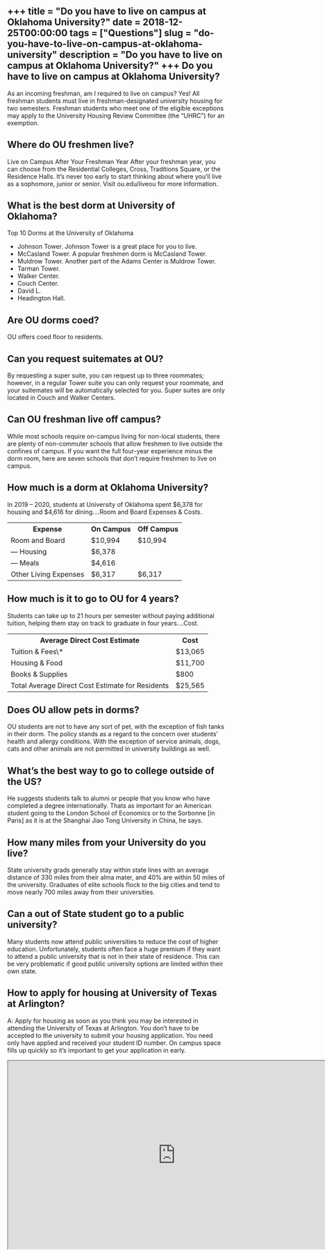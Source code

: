 +++
title = "Do you have to live on campus at Oklahoma University?"
date = 2018-12-25T00:00:00
tags = ["Questions"]
slug = "do-you-have-to-live-on-campus-at-oklahoma-university"
description = "Do you have to live on campus at Oklahoma University?"
+++
Do you have to live on campus at Oklahoma University?
-----------------------------------------------------

As an incoming freshman, am I required to live on campus? Yes! All freshman students must live in freshman-designated university housing for two semesters. Freshman students who meet one of the eligible exceptions may apply to the University Housing Review Committee (the “UHRC”) for an exemption.

Where do OU freshmen live?
--------------------------

Live on Campus After Your Freshman Year After your freshman year, you can choose from the Residential Colleges, Cross, Traditions Square, or the Residence Halls. It’s never too early to start thinking about where you’ll live as a sophomore, junior or senior. Visit ou.edu/liveou for more information.

What is the best dorm at University of Oklahoma?
------------------------------------------------

Top 10 Dorms at the University of Oklahoma

- Johnson Tower. Johnson Tower is a great place for you to live.
- McCasland Tower. A popular freshmen dorm is McCasland Tower.
- Muldrow Tower. Another part of the Adams Center is Muldrow Tower.
- Tarman Tower.
- Walker Center.
- Couch Center.
- David L.
- Headington Hall.

Are OU dorms coed?
------------------

OU offers coed floor to residents.

Can you request suitemates at OU?
---------------------------------

By requesting a super suite, you can request up to three roommates; however, in a regular Tower suite you can only request your roommate, and your suitemates will be automatically selected for you. Super suites are only located in Couch and Walker Centers.

Can OU freshman live off campus?
--------------------------------

While most schools require on-campus living for non-local students, there are plenty of non-commuter schools that allow freshmen to live outside the confines of campus. If you want the full four-year experience minus the dorm room, here are seven schools that don’t require freshmen to live on campus.

How much is a dorm at Oklahoma University?
------------------------------------------

In 2019 – 2020, students at University of Oklahoma spent $6,378 for housing and $4,616 for dining….Room and Board Expenses &amp; Costs.

<table><tr><th>Expense</th><th>On Campus</th><th>Off Campus</th></tr><tr><td>Room and Board</td><td>$10,994</td><td>$10,994</td></tr><tr><td>— Housing</td><td>$6,378</td><td></td></tr><tr><td>— Meals</td><td>$4,616</td><td></td></tr><tr><td>Other Living Expenses</td><td>$6,317</td><td>$6,317</td></tr></table>

How much is it to go to OU for 4 years?
---------------------------------------

Students can take up to 21 hours per semester without paying additional tuition, helping them stay on track to graduate in four years….Cost.

<table><tr><th>Average Direct Cost Estimate</th><th>Cost</th></tr><tr><td>Tuition &amp; Fees\*</td><td>$13,065</td></tr><tr><td>Housing &amp; Food</td><td>$11,700</td></tr><tr><td>Books &amp; Supplies</td><td>$800</td></tr><tr><td>Total Average Direct Cost Estimate for Residents</td><td>$25,565</td></tr></table>

Does OU allow pets in dorms?
----------------------------

OU students are not to have any sort of pet, with the exception of fish tanks in their dorm. The policy stands as a regard to the concern over students’ health and allergy conditions. With the exception of service animals, dogs, cats and other animals are not permitted in university buildings as well.

What’s the best way to go to college outside of the US?
-------------------------------------------------------

He suggests students talk to alumni or people that you know who have completed a degree internationally. Thats as important for an American student going to the London School of Economics or to the Sorbonne \[in Paris\] as it is at the Shanghai Jiao Tong University in China, he says.

How many miles from your University do you live?
------------------------------------------------

State university grads generally stay within state lines with an average distance of 330 miles from their alma mater, and 40% are within 50 miles of the university. Graduates of elite schools flock to the big cities and tend to move nearly 700 miles away from their universities.

Can a out of State student go to a public university?
-----------------------------------------------------

Many students now attend public universities to reduce the cost of higher education. Unfortunately, students often face a huge premium if they want to attend a public university that is not in their state of residence. This can be very problematic if good public university options are limited within their own state.

How to apply for housing at University of Texas at Arlington?
-------------------------------------------------------------

A: Apply for housing as soon as you think you may be interested in attending the University of Texas at Arlington. You don’t have to be accepted to the university to submit your housing application. You need only have applied and received your student ID number. On campus space fills up quickly so it’s important to get your application in early.

<iframe allow="accelerometer; autoplay; clipboard-write; encrypted-media; gyroscope; picture-in-picture" allowfullscreen="" class="__youtube_prefs__  epyt-is-override  no-lazyload" data-no-lazy="1" data-origheight="433" data-origwidth="770" data-skipgform_ajax_framebjll="" height="433" id="_ytid_79563" loading="lazy" src="https://www.youtube.com/embed/GatNQXdGqqs?enablejsapi=1&autoplay=0&cc_load_policy=0&cc_lang_pref=&iv_load_policy=1&loop=0&modestbranding=0&rel=1&fs=1&playsinline=0&autohide=2&theme=dark&color=red&controls=1&" title="YouTube player" width="770"></iframe>